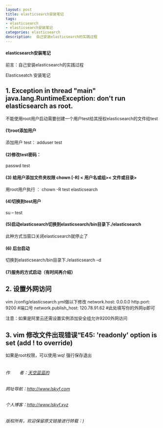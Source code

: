```yaml
---
layout: post
title: elasticsearch安装笔记
tags:
- elasticsearch
- elasticsearch安装笔记
categories: elasticsearch
description:  自己安装elasticsearch的实践过程
---
```

#### elasticsearch安装笔记 ####
前言：自己安装elasticsearch的实践过程
<!-- more -->

Elasticseatch 安装笔记 
## 1.	Exception in thread "main" java.lang.RuntimeException: don't run elasticsearch as root. ##
不能使用root用户启动需要创建一个用户test给其授权elasticsearch的文件给test
#### (1)root添加用户 ####
添加用户 test： 
adduser test 
#### (2)修改test密码：  ####
passwd test
#### (3) 给用户添加文件夹权限 chown [-R] < 用户名或组>< 文件或目录> ####
用root用户执行 ： chown -R test elasticsearch
#### (4)切换到test用户 ####
su – test
#### (5)启动elasticsearch切换到elasticsearch/bin目录下./elasticsearch ####
此种方式当窗口关闭elasticsearch就停止了
#### (6) 后台启动 ####
切换到elasticsearch/bin目录下./elasticsearch –d
#### (7)服务的方式启动（有时间再介绍）	 ####
## 2.	设置外网访问 ##
vim /config/elasticsearch.yml做以下修改
network.host: 0.0.0.0
http.port: 9200   #端口号
network.publish_host: 120.78.91.62   #此处填写你的外网ip即可

注意：如果是阿里云还需设置实例添加安全组允许9200外网访问
## 3.	vim 修改文件出现错误“E45: 'readonly' option is set (add ! to override) ##
如果是root权限，可以使用:wq! 强行保存退出
<br/>
<br/>

###### 作&nbsp;&nbsp;&nbsp;&nbsp;&nbsp;&nbsp;&nbsp;&nbsp;者：<a href="#">天空蓝蓝的</a> ######
###### 网址导航：<a href="http://www.lskyf.com" target="_blank">http://www.lskyf.com</a> ######
###### 个人博客：<a href="http://www.lskyf.xyz" target="_blank">http://www.lskyf.xyz</a> ######
###### 版权所有，欢迎保留原文链接进行转载：) ######